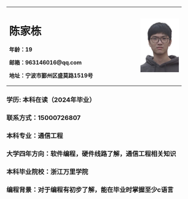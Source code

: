 <table border="0">
  <tr>
    <td width="75%">
      <h1>陈家栋</h1>
      <p><b>年龄：19</b></p>
      <p><b>邮箱：963146016@qq.com</b></p>
      <p><b>地址：宁波市鄞州区盛莫路1519号</b></p>
    </td>
    <td width="25%">
      <img src="B4B3825FEA3FB87A928294AEA10DB0F3.jpg"width="100">
    </td>
   </tr>
  </table>
<h3>学历: 本科在读（2024年毕业）</h3>
<h3>联系方式：15000726807</h3>
<h3>本科专业：通信工程</h3>
<h3>大学四年方向：软件编程，硬件线路了解，通信工程相关知识</h3>
<h3>本科毕业院校：浙江万里学院</h3>
<h3>编程背景：对于编程有初步了解，能在毕业时掌握至少c语言</h3>
</body></html>

